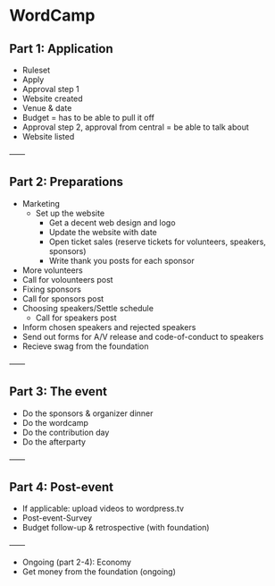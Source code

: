 # WordCamp

## Part 1: Application

* Ruleset
* Apply
* Approval step 1
* Website created
* Venue & date
* Budget = has to be able to pull it off
* Approval step 2, approval from central = be able to talk about
* Website listed

——

## Part 2: Preparations

* Marketing
  * Set up the website
    * Get a decent web design and logo
    * Update the website with date
    * Open ticket sales (reserve tickets for volunteers, speakers, sponsors)
    * Write thank you posts for each sponsor
* More volunteers
 * Call for volounteers post
* Fixing sponsors
 * Call for sponsors post
* Choosing speakers/Settle schedule
   * Call for speakers post
* Inform chosen speakers and rejected speakers
* Send out forms for A/V release and code-of-conduct to speakers
* Recieve swag from the foundation

——

## Part 3: The event

* Do the sponsors & organizer dinner
* Do the wordcamp
* Do the contribution day
* Do the afterparty

——

## Part 4: Post-event

* If applicable: upload videos to wordpress.tv
* Post-event-Survey
* Budget follow-up & retrospective (with foundation)

——

* Ongoing (part 2-4): Economy
* Get money from the foundation (ongoing)
